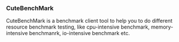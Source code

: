 ### CuteBenchMark
CuteBenchMark is a benchmark client tool to help you to do different resource benchmark testing, like cpu-intensive benchmark, memory-intensive benchmanrk, io-intensive benchmark etc.